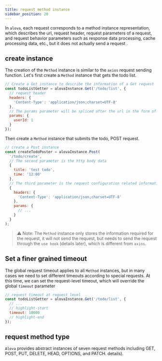 ```yaml
---
title: request method instance
sidebar_position: 20
---
```


In `alova`, each request corresponds to a method instance representation, which describes the url, request header, request parameters of a request, and request behavior parameters such as response data processing, cache processing data, etc., but it does not actually send a request .

## create instance

The creation of the `Method` instance is similar to the `axios` request sending function. Let's first create a `Method` instance that gets the todo list.

```javascript
// Create a Get instance to describe the information of a Get request
const todoListGetter = alovaInstance.Get('/todo/list', {
  // request header
  headers: {
    'Content-Type': 'application/json;charset=UTF-8'
  },
  // The params parameter will be spliced ​​after the url in the form of ?
  params: {
    userId: 1
  }
});
```

Then create a `Method` instance that submits the todo, POST request.

```javascript
// create a Post instance
const createTodoPoster = alovaInstance.Post(
  '/todo/create',
  // The second parameter is the http body data
  {
    title: 'test todo',
    time: '12:00'
  },
  // The third parameter is the request configuration related information
  {
    headers: {
      'Content-Type': 'application/json;charset=UTF-8'
    },
    params: {
      // ...
    }
  }
);
```

> ⚠️ Note: The `Method` instance only stores the information required for the request, it will not send the request, but needs to send the request through the `use hook` (details later), which is different from `axios`.

## Set a finer grained timeout

The global request timeout applies to all `Method` instances, but in many cases we need to set different timeouts according to special requests. At this time, we can set the request-level timeout, which will override the global `timeout` parameter

```javascript
// request timeout at request level
const todoListGetter = alovaInstance.Get('/todo/list', {
  // ...
  // highlight-start
  timeout: 10000
  // highlight-end
});
```

## request method type

`Alova` provides abstract instances of seven request methods including GET, POST, PUT, DELETE, HEAD, OPTIONS, and PATCH. details).
